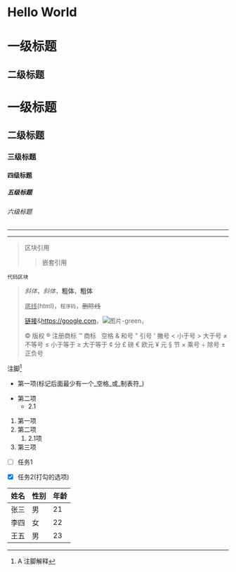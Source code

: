 
# Hello World

一级标题
=========   
二级标题
--------- 

# 一级标题
## 二级标题
### 三级标题
#### 四级标题
##### 五级标题
###### 六级标题

***

---

> 区块引用  
>
> > 嵌套引用

```
代码区块
```

> *斜体*，_斜体_，**粗体**，__粗体__
>
> <u>底线</u>(html)，`程序码`，~~删除线~~
>
> [链接](https://github.com/ "Markdown")&<https://google.com>，![图片-green](https://img.shields.io/badge/-图片-brightgreen)，<!--注解-->
>
> &copy;   版权
> &reg;    注册商标
> &trade;  商标
> &nbsp;   空格
> &amp;    和号
> &quot;   引号
> &apos;   撇号
> &lt;     小于号
> &gt;     大于号
> &ne;     不等号
> &le;     小于等于
> &ge;     大于等于
> &cent;   分
> &pound;  磅
> &euro;   欧元
> &yen;    元
> &sect;   节
> &times;  乘号
> &divide; 除号
> &plusmn; 正负号

注脚[^1]

- 第一项(标记后面最少有一个_空格_或_制表符_) 
+ 第二项 
  * 2.1

1. 第一项
2. 第二项
   1. 2.1项
3. 第三项

- [ ] 任务1

- [x] 任务2(打勾的选项)

|姓名|性别|年龄|
|--|--|--|
|张三|男|21|
|李四|女|22|
|王五|男|23|

[^1]:A 注脚解释
